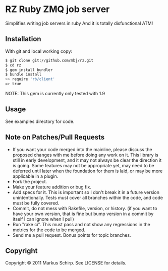 # RZ Ruby ZMQ job server

Simplifies writing job servers in ruby
And it is totally disfunctional ATM!

## Installation

With git and local working copy:

```bash
$ git clone git://github.com/mbj/rz.git
$ cd rz
$ gem install bundler
$ bundle install
>> require 'rb/client'
=> true
```

NOTE: This gem is currently only tested with 1.9 

## Usage

See examples directory for code.

## Note on Patches/Pull Requests

* If you want your code merged into the mainline, please discuss the proposed changes with me before doing any work on it. This library is still in early development, and it may not always be clear the direction it is going. Some features may not be appropriate yet, may need to be deferred until later when the foundation for them is laid, or may be more applicable in a plugin.
* Fork the project.
* Make your feature addition or bug fix.
* Add specs for it. This is important so I don't break it in a future version unintentionally. Tests must cover all branches within the code, and code must be fully covered.
* Commit, do not mess with Rakefile, version, or history.  (if you want to have your own version, that is fine but bump version in a commit by itself I can ignore when I pull)
* Run "rake ci". This must pass and not show any regressions in the
  metrics for the code to be merged.
* Send me a pull request. Bonus points for topic branches.

## Copyright

Copyright &copy; 2011 Markus Schirp. See LICENSE for details.

